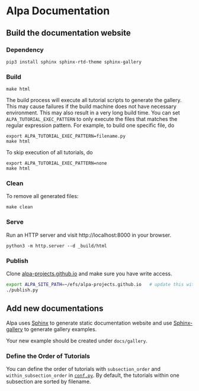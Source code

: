 # Alpa Documentation

## Build the documentation website

### Dependency
```
pip3 install sphinx sphinx-rtd-theme sphinx-gallery
```

### Build
```
make html
```

The build process will execute all tutorial scripts to generate the gallery.
This may cause failures if the build machine does not have necessary environment.
This may also result in a very long build time.
You can set `ALPA_TUTORIAL_EXEC_PATTERN` to only execute the files that matches the regular expression pattern.
For example, to build one specific file, do
```
export ALPA_TUTORIAL_EXEC_PATTERN=filename.py
make html
```
To skip execution of all tutorials, do
```
export ALPA_TUTORIAL_EXEC_PATTERN=none
make html
```

### Clean
To remove all generated files:
```
make clean
```

### Serve
Run an HTTP server and visit http://localhost:8000 in your browser.
```
python3 -m http.server --d _build/html
```

### Publish
Clone [alpa-projects.github.io](https://github.com/alpa-projects/alpa-projects.github.io) and make sure you have write access.

```bash
export ALPA_SITE_PATH=~/efs/alpa-projects.github.io   # update this with your path
./publish.py
```

## Add new documentations
Alpa uses [Sphinx](https://www.sphinx-doc.org/en/master/index.html) to generate static documentation website and use [Sphinx-gallery](https://sphinx-gallery.github.io/stable/index.html) to generate gallery examples.

Your new example should be created under `docs/gallery`. 

### Define the Order of Tutorials
You can define the order of tutorials with `subsection_order` and
`within_subsection_order` in [`conf.py`](conf.py).
By default, the tutorials within one subsection are sorted by filename.
